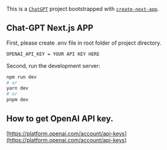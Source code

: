 This is a [`ChatGPT`](http://135.181.49.37/) project bootstrapped with [`create-next-app`](https://github.com/vercel/next.js/tree/canary/packages/create-next-app).

## Chat-GPT Next.js APP

First, please create .env file in root folder of project directory.

```bash
OPENAI_API_KEY = YOUR API KEY HERE
```

Second, run the development server:

```bash
npm run dev
# or
yarn dev
# or
pnpm dev
```

## How to get OpenAI API key.

[https://platform.openai.com/account/api-keys](https://platform.openai.com/account/api-keys)
